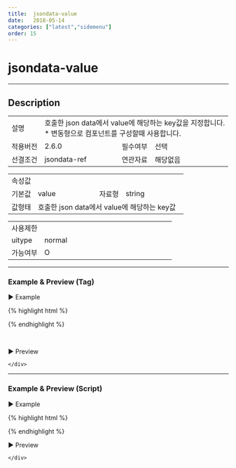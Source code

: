 ```yaml
---
title:  jsondata-value
date:   2018-05-14
categories: ["latest","sidemenu"]
order: 15
---
```


jsondata-value
===

---

## Description

<table style="width:100%">
    <colgroup>
        <col width="15%"/>
        <col width="35%"/>
        <col width="15%"/>
        <col width="35%"/>
    </colgroup>
    <tr>
        <td class="tdTitle">설명</td>
        <td colspan="3">
            호출한 json data에서 value에 해당하는 key값을 지정합니다.<br>
            * 변동형으로 컴포넌트를 구성할때 사용합니다.
        </td>
    </tr>
    <tr>
        <td class="tdTitle">적용버전</td>
        <td>2.6.0</td>
        <td class="tdTitle">필수여부</td>
        <td>선택</td>
    </tr>
    <tr>
        <td class="tdTitle">선결조건</td>
        <td>jsondata-ref</td>
        <td class="tdTitle">연관자료</td>
        <td>해당없음</td>
    </tr>
</table>
<table style="width:100%">
    <colgroup>
        <col width="15%"/>
        <col width="35%"/>
        <col width="15%"/>
        <col width="35%"/>
    </colgroup>
    <tr>
        <td class="tdTitle tdBg" colspan="4">속성값</td>
    </tr>
    <tr>
        <td class="tdTitle">기본값</td>
        <td>value</td>
        <td class="tdTitle">자료형</td>
        <td>string</td>
    </tr>
    <tr>
        <td class="tdTitle">값형태</td>
        <td colspan="3">호출한 json data에서 value에 해당하는 key값</td>
    </tr>
</table>
<table style="width:100%">
    <colgroup>
        <col width="20%"/>
        <col width="20%"/>
        <col width="20%"/>
        <col width="20%"/>
        <col width="20%"/>
    </colgroup>
    <tr>
        <td class="tdTitle tdBg" colspan="5">사용제한</td>
    </tr>
    <tr>
        <td>uitype</td>
        <td class="tdCenter">normal</td>
        <td></td>
        <td></td>
        <td></td>
    </tr>
    <tr>
        <td>가능여부</td>
        <td class="tdBlue tdCenter">O</td>
        <td></td>
        <td></td>
        <td></td>
    </tr>
</table>

---
### Example & Preview (Tag)

<script>
    var sideJsonData = [
        {"id": "1", "pid":"0",       "order":"1",  "text":"1", "valueKey":"value 1"},
        {"id": "2", "pid":"0",       "order":"2",  "text":"2", "valueKey":"value 2"},
        {"id": "1_1", "pid":"1",     "order":"1",  "text":"1_1", "valueKey":"value 1_1"},
        {"id": "1_1_1", "pid":"1_1", "order":"1",  "text":"1_1_1", "valueKey":"value 1_1_1"},
        {"id": "1_1_2", "pid":"1_1", "order":"2",  "text":"1_1_2", "valueKey":"value 1_1_2"},
        {"id": "2_1", "pid":"2",     "order":"1",  "text":"2_1", "valueKey":"value 2_1"},
        {"id": "2_1_1", "pid":"2_1", "order":"1",  "text":"2_1_1", "valueKey":"value 2_1_1"}
    ];
</script>

<sbux-tabs id="exTab1" name="exTab1" uitype="normal" title-target-id-array="exTab1_1" title-text-array="normal(변동형)" is-scrollable="false">
</sbux-tabs>
<div class="tab-content">
    <div id="exTab1_1">

▶ Example

{% highlight html %}
<script>
    var sideJsonData = [
        {"id": "1", "pid":"0",       "order":"1",  "text":"1", "valueKey":"value 1"},
        {"id": "2", "pid":"0",       "order":"2",  "text":"2", "valueKey":"value 2"},
        {"id": "1_1", "pid":"1",     "order":"1",  "text":"1_1", "valueKey":"value 1_1"},
        {"id": "1_1_1", "pid":"1_1", "order":"1",  "text":"1_1_1", "valueKey":"value 1_1_1"},
        {"id": "1_1_2", "pid":"1_1", "order":"2",  "text":"1_1_2", "valueKey":"value 1_1_2"},
        {"id": "2_1", "pid":"2",     "order":"1",  "text":"2_1", "valueKey":"value 2_1"},
        {"id": "2_1_1", "pid":"2_1", "order":"1",  "text":"2_1_1", "valueKey":"value 2_1_1"}
    ];
</script>
<sbux-sidemenu id="sbIdx1_1" name="sbTagNm1_1" uitype="normal" jsondata-ref="sideJsonData" jsondata-value="valueKey"></sbux-sidemenu>
{% endhighlight %}

<br>

▶ Preview 

<sbux-sidemenu id="sbIdx1_1" name="sbTagNm1_1" uitype="normal" jsondata-ref="sideJsonData" jsondata-value="valueKey"></sbux-sidemenu>

    </div>
</div>

---
### Example & Preview (Script)

<sbux-tabs id="exTab2" name="exTab2" uitype="normal" title-target-id-array="exTab2_1" title-text-array="normal(변동형)" is-scrollable="false">
</sbux-tabs>
<div class="tab-content">
    <div id="exTab2_1">

▶ Example

{% highlight html %}
<div id="sbArea2_1"></div>
<script>
    var sideJsonData = [
        {"id": "1", "pid":"0",       "order":"1",  "text":"1", "valueKey":"value 1"},
        {"id": "2", "pid":"0",       "order":"2",  "text":"2", "valueKey":"value 2"},
        {"id": "1_1", "pid":"1",     "order":"1",  "text":"1_1", "valueKey":"value 1_1"},
        {"id": "1_1_1", "pid":"1_1", "order":"1",  "text":"1_1_1", "valueKey":"value 1_1_1"},
        {"id": "1_1_2", "pid":"1_1", "order":"2",  "text":"1_1_2", "valueKey":"value 1_1_2"},
        {"id": "2_1", "pid":"2",     "order":"1",  "text":"2_1", "valueKey":"value 2_1"},
        {"id": "2_1_1", "pid":"2_1", "order":"1",  "text":"2_1_1", "valueKey":"value 2_1_1"}
   ];
    $(document).ready(function(){
        $('#sbArea2_1').sbSidemenu({
            name : 'sbScriptNm2_1',
            uitype : 'normal',
            jsondataRef : 'sideJsonData',
            jsodnataValue : 'valueKey'
        });
    }); 
</script>
{% endhighlight %}

<br>

▶ Preview 

<div id="sbArea2_1"></div>
<script>
    $(document).ready(function(){
        $('#sbArea2_1').sbSidemenu({
            name : 'sbScriptNm2_1',
            uitype : 'normal',
            jsondataRef : 'sideJsonData',
            jsodnataValue : 'valueKey'
        });
    }); 
</script>

    </div>
</div>